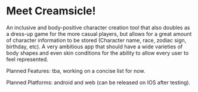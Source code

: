 # Meet Creamsicle!

An inclusive and body-positive character creation tool that also doubles as a dress-up game for the more casual players, but allows for a great amount of character information to be stored (Character name, race, zodiac sign, birthday, etc). A very ambitious app that should have a wide varieties of body shapes and even skin conditions for the ability to allow every user to feel represented.

Planned Features: 
tba, working on a concise list for now.

Planned Platforms:
android and web (can be released on IOS after testing).
